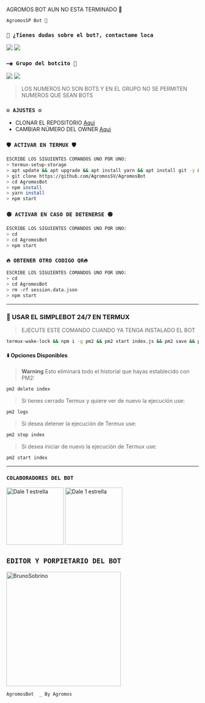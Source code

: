 AGROMOS BOT AUN NO ESTA TERMINADO 👻



`AgromosSP Bot 🤖`

### `👑 ¿Tienes dudas sobre el bot?, contactame loca`
<a href="http://wa.me/595983186566" target="blank"><img src="https://img.shields.io/badge/BRAgromos-25D366?style=for-the-badge&logo=whatsapp&logoColor=white" /></a>
<a href="http://wa.me/quelocokp" target="blank"><img src="https://img.shields.io/badge/Agromos-25D366?style=for-the-badge&logo=whatsapp&logoColor=white" /></a>



### `—◉ Grupo del botcito 🚷`

<a href="https://chat.whatsapp.com/FRkr7jJHSJA564dDs" target="blank"><img src="https://img.shields.io/badge/1 grupo_(𝙴𝚂)-25D366?style=for-the-badge&logo=whatsapp&logoColor=white" /></a>
<a href="https://chat.whatsapp.com/FRkr7jJHSJA5Oj" target="blank"><img src="https://img.shields.io/badge/Grupo 1(EN)-25D366?style=for-the-badge&logo=whatsapp&logoColor=white" /></a>

> LOS NUMEROS NO SON BOTS Y EN EL GRUPO NO SE PERMITEN NUMEROS QUE SEAN BOTS



### `⚙️ AJUSTES ⚙️`
- CLONAR EL REPOSITORIO [Aqui](https://github.com/AgromosSV/AgromosBot/fork)
- CAMBIAR NÚMERO DEL OWNER [Aqui](https://github.com/AgromosSV/AgromosBot/blob/master/config.js)

### `🛡️ ACTIVAR EN TERMUX 🛡️`
```bash
ESCRIBE LOS SIGUIENTES COMANDOS UNO POR UNO:
> termux-setup-storage
> apt update && apt upgrade && apt install yarn && apt install git -y && apt install nodejs -y && apt install ffmpeg -y && apt install imagemagick -y
> git clone https://github.com/AgromosSV/AgromosBot
> cd AgromosBot
> npm install
> yarn install
> npm start
```

### `🟢 ACTIVAR EN CASO DE DETENERSE 🟢`
```bash
ESCRIBE LOS SIGUIENTES COMANDOS UNO POR UNO:
> cd 
> cd AgromosBot
> npm start
```

### `🔥 OBTENER OTRO CODIGO QR🔥`
```bash
ESCRIBE LOS SIGUIENTES COMANDOS UNO POR UNO:
> cd 
> cd AgromosBot
> rm -rf session.data.json
> npm start
```
----
### 🚀 USAR EL SIMPLEBOT 24/7 EN TERMUX 
> EJECUTE ESTE COMANDO CUANDO YA TENGA INSTALADO EL BOT
```bash
termux-wake-lock && npm i -g pm2 && pm2 start index.js && pm2 save && pm2 logs 
``` 
#### ⬇️ Opciones Disponibles
> **Warning** Esto eliminará todo el historial que hayas establecido con PM2:
```bash 
pm2 delete index
``` 
> Si tienes cerrado Termux y quiere ver de nuevo la ejecución use:
```bash 
pm2 logs 
``` 
> Si desea detener la ejecución de Termux use:
```bash 
pm2 stop index
``` 
> Si desea iniciar de nuevo la ejecución de Termux use:
```bash 
pm2 start index
``` 
----


### `COLABORADORES DEL BOT`
<a href="https://github.com/Dale 1 estrella "><img src="https://github.com/Dale 1 estrella.png" width="150" height="150" alt="Dale 1 estrella"/></a>
<a href="https://github.com/Dale 1 estrella"><img src="https://github.com/Dale 1 estrella.png" width="150" height="150" alt="Dale 1 estrella"/></a>

## `EDITOR Y PORPIETARIO DEL BOT` 
<a href="https://github.com/AgromosSV"><img src="https://github.com/AgromosSV.png" width="300" height="300" alt="BrunoSobrino"/></a>

`AgromosBot  _ By Agromos`
